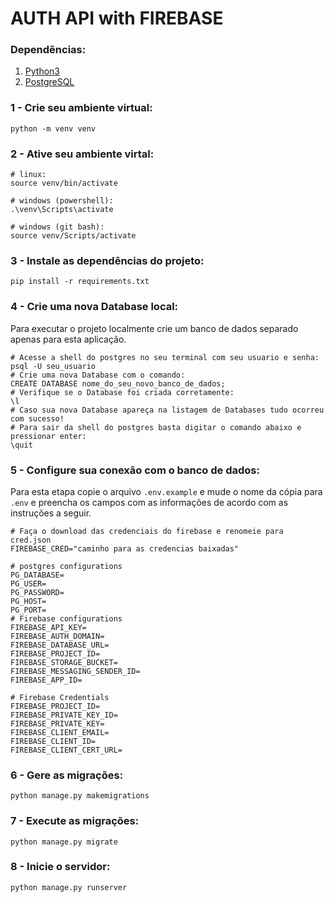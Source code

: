 # AUTH API with FIREBASE

### Dependências:

1. <a href="https://python.org.br/instalacao-windows/" target="_blank">Python3</a>
2. <a href="https://www.postgresql.org/download/" target="_blank">PostgreSQL</a>

### 1 - Crie seu ambiente virtual:

```shell
python -m venv venv
```

### 2 - Ative seu ambiente virtal:

```shell
# linux:
source venv/bin/activate

# windows (powershell):
.\venv\Scripts\activate

# windows (git bash):
source venv/Scripts/activate
```

### 3 - Instale as dependências do projeto:

```shell
pip install -r requirements.txt
```

### 4 - Crie uma nova Database local:

<p>Para executar o projeto localmente crie um banco de dados separado apenas para esta aplicação.</p>

```shell
# Acesse a shell do postgres no seu terminal com seu usuario e senha:
psql -U seu_usuario
# Crie uma nova Database com o comando:
CREATE DATABASE nome_do_seu_novo_banco_de_dados;
# Verifique se o Database foi criada corretamente:
\l
# Caso sua nova Database apareça na listagem de Databases tudo ocorreu com sucesso!
# Para sair da shell do postgres basta digitar o comando abaixo e pressionar enter:
\quit
```

### 5 - Configure sua conexão com o banco de dados:

<p>Para esta etapa copie o arquivo <code>.env.example</code> e mude o nome da cópia para <code>.env</code> e preencha os campos com as informações de acordo com as instruções a seguir.</p>

```shell
# Faça o download das credenciais do firebase e renomeie para cred.json
FIREBASE_CRED="caminho para as credencias baixadas"

# postgres configurations
PG_DATABASE=
PG_USER=
PG_PASSWORD=
PG_HOST=
PG_PORT=
# Firebase configurations
FIREBASE_API_KEY=
FIREBASE_AUTH_DOMAIN=
FIREBASE_DATABASE_URL=
FIREBASE_PROJECT_ID=
FIREBASE_STORAGE_BUCKET=
FIREBASE_MESSAGING_SENDER_ID=
FIREBASE_APP_ID=

# Firebase Credentials
FIREBASE_PROJECT_ID=
FIREBASE_PRIVATE_KEY_ID=
FIREBASE_PRIVATE_KEY=
FIREBASE_CLIENT_EMAIL=
FIREBASE_CLIENT_ID=
FIREBASE_CLIENT_CERT_URL=
```

### 6 - Gere as migrações:

```shell
python manage.py makemigrations
```

### 7 - Execute as migrações:

```shell
python manage.py migrate
```

### 8 - Inicie o servidor:

```shell
python manage.py runserver
```
